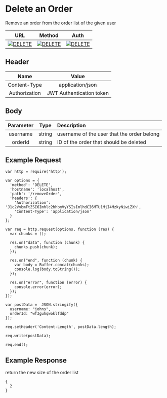 # Delete an Order

Remove an order from the order list of the given user

| URL           | Method        | Auth  |
| :-----------: |:-------------:| :----:|
| [![DELETE](https://img.shields.io/badge//removeOrder--black.svg)]() | [![DELETE](https://img.shields.io/badge/DELETE-red.svg)]() | [![DELETE](https://img.shields.io/badge/YES-brightgreen.svg)]() |


## Header

| Name          | Value        |
| :-----------: |:-------------:|
| Content-Type | application/json |
| Authorization | JWT Authentication token |


## Body

| Parameter     | Type          | Description  |
| :-----------: |:-------------:| :-----------|
| username      | string        | username of the user that the order belong |
| orderId       | string        | ID of the order that should be deleted  |


## Example Request
```
var http = require('http');

var options = {
  'method': 'DELETE',
  'hostname': 'localhost',
  'path': '/removeOrder',
  'headers': {
    'Authorization': 'J1c2VybmFtZSI6Imhlc2hhbmVyYSIsImlhdCI6MTU1MjI4MzkyNiwiZXh',
    'Content-Type': 'application/json'
  }
};

var req = http.request(options, function (res) {
  var chunks = [];

  res.on("data", function (chunk) {
    chunks.push(chunk);
  });

  res.on("end", function (chunk) {
    var body = Buffer.concat(chunks);
    console.log(body.toString());
  });

  res.on("error", function (error) {
    console.error(error);
  });
});

var postData =  JSON.stringify({
  username: "johns",
  orderId: "wf3guhqwoklfddp"
});

req.setHeader('Content-Length', postData.length);

req.write(postData);

req.end();
```

## Example Response
return the new size of the order list
```
{
  2
}
```

